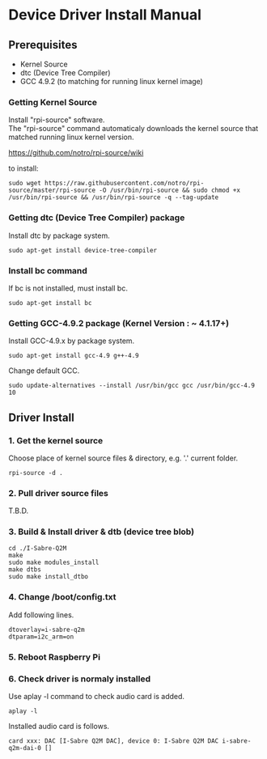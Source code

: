 # Device Driver Install Manual

## Prerequisites
* Kernel Source
* dtc (Device Tree Compiler)
* GCC 4.9.2 (to matching for running linux kernel image)

### Getting Kernel Source
Install "rpi-source" software.  
The "rpi-source" command automaticaly downloads the kernel source that matched running linux kernel version.

https://github.com/notro/rpi-source/wiki

to install:

    sudo wget https://raw.githubusercontent.com/notro/rpi-source/master/rpi-source -O /usr/bin/rpi-source && sudo chmod +x /usr/bin/rpi-source && /usr/bin/rpi-source -q --tag-update

### Getting dtc (Device Tree Compiler) package
Install dtc by package system.

    sudo apt-get install device-tree-compiler

### Install bc command
If bc is not installed, must install bc.

    sudo apt-get install bc

### Getting GCC-4.9.2 package (Kernel Version : ~ 4.1.17+)
Install GCC-4.9.x by package system.

    sudo apt-get install gcc-4.9 g++-4.9

Change default GCC.

    sudo update-alternatives --install /usr/bin/gcc gcc /usr/bin/gcc-4.9 10

## Driver Install

### 1. Get the kernel source

Choose place of kernel source files & directory, e.g. '.' current folder.

    rpi-source -d .

### 2. Pull driver source files

T.B.D.

### 3. Build & Install driver & dtb (device tree blob)

    cd ./I-Sabre-Q2M
    make
    sudo make modules_install
    make dtbs
    sudo make install_dtbo

### 4. Change /boot/config.txt

Add following lines.

    dtoverlay=i-sabre-q2m
    dtparam=i2c_arm=on

### 5. Reboot Raspberry Pi

### 6. Check driver is normaly installed

Use aplay -l command to check audio card is added.

    aplay -l

Installed audio card is follows.

    card xxx: DAC [I-Sabre Q2M DAC], device 0: I-Sabre Q2M DAC i-sabre-q2m-dai-0 []
